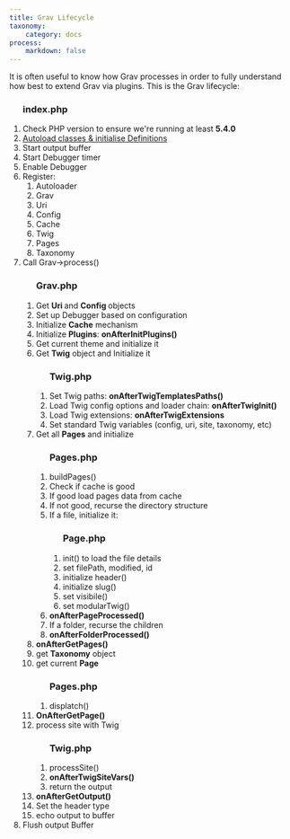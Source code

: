 ```yaml
---
title: Grav Lifecycle
taxonomy:
    category: docs
process:
	markdown: false
---
```


It is often useful to know how Grav processes in order to fully understand how best to extend Grav via plugins.  This is the Grav lifecycle:

<div id="lifecycle">
	<ol class="level-1">
		<h3>index.php</h3>
		<li>Check PHP version to ensure we're running at least <b>5.4.0</b> <a href="https://github.com/getgrav/grav/blob/develop/index.php#L4-L6">
		<li>Autoload classes &amp; initialise Definitions <a href="https://github.com/getgrav/grav/blob/develop/index.php#L11"><i class="icon icon-right-open"></i></a></li>
		<li>Start output buffer <a href="https://github.com/getgrav/grav/blob/develop/index.php#L18"><i class="icon icon-right-open"></i></a></li>
		<li>Start  Debugger timer <a href="https://github.com/getgrav/grav/blob/develop/index.php#L22"><i class="icon icon-right-open"></i></a></li>
		<li>Enable Debugger <a href="https://github.com/getgrav/grav/blob/develop/index.php#L23"><i class="icon icon-right-open"></i></a></li>
		<li>Register:
			<ol class="flush">
				<li>Autoloader <a href="https://github.com/getgrav/grav/blob/develop/index.php#L30"><i class="icon icon-right-open"></i></a></li>
				<li>Grav <a href="https://github.com/getgrav/grav/blob/develop/index.php#L31"><i class="icon icon-right-open"></i></a></li>
				<li>Uri <a href="https://github.com/getgrav/grav/blob/develop/index.php#L32"><i class="icon icon-right-open"></i></a></li>
				<li>Config <a href="https://github.com/getgrav/grav/blob/develop/index.php#L33"><i class="icon icon-right-open"></i></a></li>
				<li>Cache <a href="https://github.com/getgrav/grav/blob/develop/index.php#L34"><i class="icon icon-right-open"></i></a></li>
				<li>Twig <a href="https://github.com/getgrav/grav/blob/develop/index.php#L35"><i class="icon icon-right-open"></i></a></li>
				<li>Pages <a href="https://github.com/getgrav/grav/blob/develop/index.php#L36"><i class="icon icon-right-open"></i></a></li>
				<li>Taxonomy <a href="https://github.com/getgrav/grav/blob/develop/index.php#L37"><i class="icon icon-right-open"></i></a></li>
			</ol>
		</li>
		<li>Call Grav->process() <a href="https://github.com/getgrav/grav/blob/develop/index.php#L41"><i class="icon icon-right-open"></i></a>
			<ol class="level-2">
				<h3>Grav.php</h3>
				<li>Get <b>Uri <a href="https://github.com/getgrav/grav/blob/develop/system/src/Grav/Common/Grav.php#L77"><i class="icon icon-right-open"></i></a></b> and <b>Config <a href="https://github.com/getgrav/grav/blob/develop/system/src/Grav/Common/Grav.php#L80"><i class="icon icon-right-open"></i></a></b> objects</li>
				<li>Set up Debugger based on configuration <a href="https://github.com/getgrav/grav/blob/develop/system/src/Grav/Common/Grav.php#L82"><i class="icon icon-right-open"></i></a></li>
				<li>Initialize <b>Cache</b> mechanism <a href="https://github.com/getgrav/grav/blob/develop/system/src/Grav/Common/Grav.php#L94"><i class="icon icon-right-open"></i></a></li>
				<li>Initialize <b>Plugins</b>: <b>onAfterInitPlugins()</b> <a href="https://github.com/getgrav/grav/blob/develop/system/src/Grav/Common/Grav.php#L98"><i class="icon icon-right-open"></i></a></li>
				<li>Get current theme and initialize it<a href="https://github.com/getgrav/grav/blob/develop/system/src/Grav/Common/Grav.php#L103"><i class="icon icon-right-open"></i></a></li>
				<li>Get <b>Twig</b> object and Initialize it<a href="https://github.com/getgrav/grav/blob/develop/system/src/Grav/Common/Grav.php#L107"><i class="icon icon-right-open"></i></a>
					<ol class="level-3">
						<h3>Twig.php</h3> 
						<li>Set Twig paths: <b>onAfterTwigTemplatesPaths() <a href="https://github.com/getgrav/grav/blob/develop/system/src/Grav/Common/Twig.php#L76"><i class="icon icon-right-open"></i></a></b></li>
						<li>Load Twig config options and loader chain: <b>onAfterTwigInit()</b> <a href="https://github.com/getgrav/grav/blob/develop/system/src/Grav/Common/Twig.php#L83"><i class="icon icon-right-open"></i></a></li>
						<li>Load Twig extensions: <b>onAfterTwigExtensions</b> <a href="https://github.com/getgrav/grav/blob/develop/system/src/Grav/Common/Twig.php#L99"><i class="icon icon-right-open"></i></a></li>
						<li>Set standard Twig variables (config, uri, site, taxonomy, etc) <a href="https://github.com/getgrav/grav/blob/develop/system/src/Grav/Common/Twig.php#L108"><i class="icon icon-right-open"></i></a></li>
					</ol>
				</li>
				<li>Get all <b>Pages</b> and initialize <a href="https://github.com/getgrav/grav/blob/develop/system/src/Grav/Common/Twig.php#L162"><i class="icon icon-right-open"></i></a>
					<ol class="level-3">
						<h3>Pages.php</h3> 
						<li>buildPages() <a href="https://github.com/getgrav/grav/blob/develop/system/src/Grav/Common/Page/Pages.php#L66"><i class="icon icon-right-open"></i></a>
						<li>Check if cache is good <a href="https://github.com/getgrav/grav/blob/develop/system/src/Grav/Common/Page/Pages.php#L335"><i class="icon icon-right-open"></i></a></li>
						<li>If good load pages data from cache <a href="https://github.com/getgrav/grav/blob/develop/system/src/Grav/Common/Page/Pages.php#L337"><i class="icon icon-right-open"></i></a></li>
						<li>If not good, recurse the directory structure <a href="https://github.com/getgrav/grav/blob/develop/system/src/Grav/Common/Page/Pages.php#L359"><i class="icon icon-right-open"></i></a></li>
						<li>If a file, initialize it: <a href="https://github.com/getgrav/grav/blob/develop/system/src/Grav/Common/Page/Pages.php#L398"><i class="icon icon-right-open"></i></a>
							<ol class="level-4">
								<h3>Page.php</h3> 
								<li>init() to load the file details <a href="https://github.com/getgrav/grav/blob/develop/system/src/Grav/Common/Page/Page.php#L100"><i class="icon icon-right-open"></i></a></li>
								<li>set filePath, modified, id <a href="https://github.com/getgrav/grav/blob/develop/system/src/Grav/Common/Page/Page.php#L104"><i class="icon icon-right-open"></i></a></li>
								<li>initialize header() <a href="https://github.com/getgrav/grav/blob/develop/system/src/Grav/Common/Page/Page.php#L141"><i class="icon icon-right-open"></i></a></li>
								<li>initialize slug() <a href="https://github.com/getgrav/grav/blob/develop/system/src/Grav/Common/Page/Page.php#L701"><i class="icon icon-right-open"></i></a></li>
								<li>set visibile() <a href="https://github.com/getgrav/grav/blob/develop/system/src/Grav/Common/Page/Page.php#L647"><i class="icon icon-right-open"></i></a></li>
								<li>set modularTwig() <a href="https://github.com/getgrav/grav/blob/develop/system/src/Grav/Common/Page/Page.php#L1002"><i class="icon icon-right-open"></i></a></li>
							</ol>
						</li>
						<li><b>onAfterPageProcessed()</b> <a href="https://github.com/getgrav/grav/blob/develop/system/src/Grav/Common/Page/Pages.php#L403"><i class="icon icon-right-open"></i></a></li>
						<li>If a folder, recurse the children <a hreaf="https://github.com/getgrav/grav/blob/develop/system/src/Grav/Common/Page/Pages.php#L413"><i class="icon icon-right-open"></i></a></li>
						<li><b>onAfterFolderProcessed()</b> <a hreaf="https://github.com/getgrav/grav/blob/develop/system/src/Grav/Common/Page/Pages.php#L430"><i class="icon icon-right-open"></i></a></li>
					</ol>
				</li>
				<li><b>onAfterGetPages() <a hreaf="https://github.com/getgrav/grav/blob/develop/system/src/Grav/Common/Page/Grav.php#L111"><i class="icon icon-right-open"></i></a></b></li>
				<li>get <b>Taxonomy</b> object <a hreaf="https://github.com/getgrav/grav/blob/develop/system/src/Grav/Common/Page/Grav.php#L116"><i class="icon icon-right-open"></i></a></li>
				<li>get current <b>Page</b> <a hreaf="https://github.com/getgrav/grav/blob/develop/system/src/Grav/Common/Page/Grav.php#L119"><i class="icon icon-right-open"></i></a>
					<ol class="level-3">
						<h3>Pages.php</h3> 
						<li>displatch() <a href="https://github.com/getgrav/grav/blob/develop/system/src/Grav/Common/Page/Pages.php#L217"><i class="icon icon-right-open"></i></a></li>
					</ol>
				</li>
				<li><b>OnAfterGetPage()</b> <a href="https://github.com/getgrav/grav/blob/develop/system/src/Grav/Common/Grav.php#L119"><i class="icon icon-right-open"></i></a></li>
				<li>process site with Twig <a href="https://github.com/getgrav/grav/blob/develop/system/src/Grav/Common/Grav.php#L128"><i class="icon icon-right-open"></i></a>
					<ol class="level-3">
						<h3>Twig.php</h3> 
						<li>processSite() <a href="https://github.com/getgrav/grav/blob/develop/system/src/Grav/Common/Twig.php#L218"><i class="icon icon-right-open"></i></a></li>
						<li><b>onAfterTwigSiteVars()</b> <a href="https://github.com/getgrav/grav/blob/develop/system/src/Grav/Common/Twig.php#L223"><i class="icon icon-right-open"></i></a></li>
						<li>return the output <a href="https://github.com/getgrav/grav/blob/develop/system/src/Grav/Common/Twig.php#L238"><i class="icon icon-right-open"></i></a></li>
					</ol>
				</li>
				<li><b>onAfterGetOutput()</b> <a href="https://github.com/getgrav/grav/blob/develop/system/src/Grav/Common/Grav.php#L128"><i class="icon icon-right-open"></i></a></li>
				<li>Set the header type <a href="https://github.com/getgrav/grav/blob/develop/system/src/Grav/Common/Grav.php#L132"><i class="icon icon-right-open"></i></a></li>
				<li>echo output to buffer <a href="https://github.com/getgrav/grav/blob/develop/system/src/Grav/Common/Grav.php#L134"><i class="icon icon-right-open"></i></a></li>
			</ol>
		</li>
		<li>Flush output Buffer <a href="https://github.com/getgrav/grav/blob/develop/index.php#L46"><i class="icon icon-right-open"></i></a></li>
	</ol>
</div>
